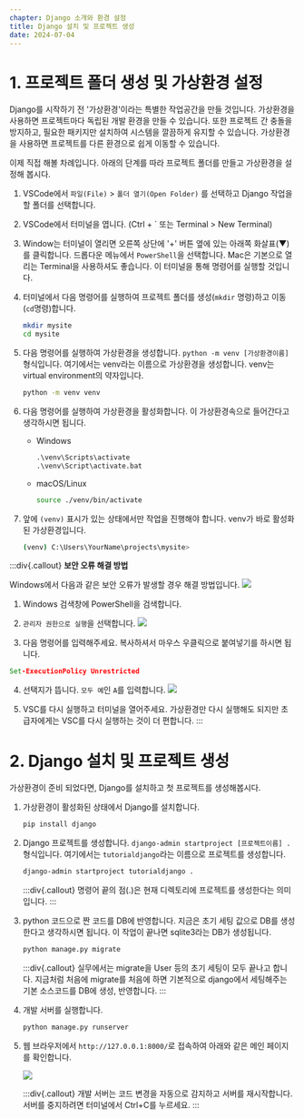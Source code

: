 ```yaml
---
chapter: Django 소개와 환경 설정
title: Django 설치 및 프로젝트 생성
date: 2024-07-04
---
```

# 1. 프로젝트 폴더 생성 및 가상환경 설정

Django를 시작하기 전 '가상환경'이라는 특별한 작업공간을 만들 것입니다. 가상환경을 사용하면 프로젝트마다 독립된 개발 환경을 만들 수 있습니다. 또한 프로젝트 간 충돌을 방지하고, 필요한 패키지만 설치하여 시스템을 깔끔하게 유지할 수 있습니다. 가상환경을 사용하면 프로젝트를 다른 환경으로 쉽게 이동할 수 있습니다.

이제 직접 해볼 차례입니다. 아래의 단계를 따라 프로젝트 폴더를 만들고 가상환경을 설정해 봅시다.

1. VSCode에서 `파일(File)` > `폴더 열기(Open Folder)` 를 선택하고 Django 작업을 할 폴더를 선택합니다. 
2. VSCode에서 터미널을 엽니다. (Ctrl + ` 또는 Terminal > New Terminal)
3. Window는 터미널이 열리면 오른쪽 상단에 '+' 버튼 옆에 있는 아래쪽 화살표(▼)를 클릭합니다. 드롭다운 메뉴에서 `PowerShell`을 선택합니다. Mac은 기본으로 열리는 Terminal을 사용하셔도 좋습니다. 이 터미널을 통해 명령어를 실행할 것입니다.
4. 터미널에서 다음 명령어를 실행하여 프로젝트 폴더를 생성(`mkdir` 명령)하고 이동(`cd`명령)합니다.

    ```bash
    mkdir mysite
    cd mysite
    ```

5. 다음 명령어를 실행하여 가상환경을 생성합니다. `python -m venv [가상환경이름]` 형식입니다. 여기에서는 venv라는 이름으로 가상환경을 생성합니다. venv는 virtual environment의 약자입니다.

    ```bash
    python -m venv venv
    ```

6. 다음 명령어를 실행하여 가상환경을 활성화합니다. 이 가상환경속으로 들어간다고 생각하시면 됩니다.
    - Windows
        ```cmd
        .\venv\Scripts\activate
        .\venv\Script\activate.bat
        ```

    - macOS/Linux
        ```bash
        source ./venv/bin/activate
        ```

7. 앞에 `(venv)` 표시가 있는 상태에서만 작업을 진행해야 합니다. venv가 바로 활성화된 가상환경입니다.
    ```bash
    (venv) C:\Users\YourName\projects\mysite>
    ```

:::div{.callout}
**보안 오류 해결 방법**

Windows에서 다음과 같은 보안 오류가 발생할 경우 해결 방법입니다.
![](/images/basecamp-django/chapter01/03-1.png)

1. Windows 검색창에 PowerShell을 검색합니다.
2. `관리자 권한으로 실행`을 선택합니다.
![](/images/basecamp-django/chapter01/03-2.png)

3. 다음 명령어를 입력해주세요. 복사하셔서 마우스 우클릭으로 붙여넣기를 하시면 됩니다.
```cmd
Set-ExecutionPolicy Unrestricted
```
4. 선택지가 뜹니다. `모두 예`인 `A`를 입력합니다.
![](/images/basecamp-django/chapter01/03-3.png)

5. VSC를 다시 실행하고 터미널을 열어주세요. 가상환경만 다시 실행해도 되지만 초급자에게는 VSC를 다시 실행하는 것이 더 편합니다.
:::

# 2. Django 설치 및 프로젝트 생성

가상환경이 준비 되었다면, Django를 설치하고 첫 프로젝트를 생성해봅시다.

1. 가상환경이 활성화된 상태에서 Django를 설치합니다.

    ```bash
    pip install django
    ```

2. Django 프로젝트를 생성합니다. `django-admin startproject [프로젝트이름] .` 형식입니다. 여기에서는 `tutorialdjango`라는 이름으로 프로젝트를 생성합니다.

    ```bash
    django-admin startproject tutorialdjango .
    ```

    :::div{.callout}
    명령어 끝의 점(.)은 현재 디렉토리에 프로젝트를 생성한다는 의미입니다.
    :::

3. python 코드으로 짠 코드를 DB에 반영합니다. 지금은 초기 세팅 값으로 DB를 생성한다고 생각하시면 됩니다. 이 작업이 끝나면 sqlite3라는 DB가 생성됩니다.

    ```bash
    python manage.py migrate
    ```

    :::div{.callout}
    실무에서는 migrate을 User 등의 초기 세팅이 모두 끝나고 합니다. 지금처럼 처음에 migrate를 처음에 하면 기본적으로 django에서 세팅해주는 기본 소스코드를 DB에 생성, 반영합니다.
    :::

4. 개발 서버를 실행합니다.

    ```bash
    python manage.py runserver
    ```

5. 웹 브라우저에서 `http://127.0.0.1:8000/`로 접속하여 아래와 같은 메인 페이지를 확인합니다.

    ![](/images/basecamp-django/chapter01/03-4.png)

    :::div{.callout}
    개발 서버는 코드 변경을 자동으로 감지하고 서버를 재시작합니다. 서버를 중지하려면 터미널에서 Ctrl+C를 누르세요.
    :::